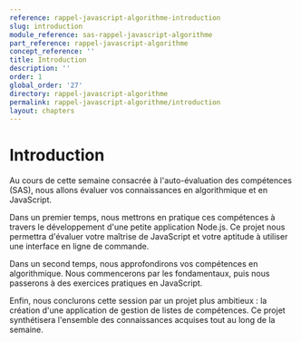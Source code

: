 ```yaml
---
reference: rappel-javascript-algorithme-introduction
slug: introduction
module_reference: sas-rappel-javascript-algorithme
part_reference: rappel-javascript-algorithme
concept_reference: ''
title: Introduction
description: ''
order: 1
global_order: '27'
directory: rappel-javascript-algorithme
permalink: rappel-javascript-algorithme/introduction
layout: chapters
---
```


# Introduction

Au cours de cette semaine consacrée à l'auto-évaluation des compétences (SAS), nous allons évaluer vos connaissances en algorithmique et en JavaScript.

Dans un premier temps, nous mettrons en pratique ces compétences à travers le développement d'une petite application Node.js. Ce projet nous permettra d'évaluer votre maîtrise de JavaScript et votre aptitude à utiliser une interface en ligne de commande.

Dans un second temps, nous approfondirons vos compétences en algorithmique. Nous commencerons par les fondamentaux, puis nous passerons à des exercices pratiques en JavaScript.

Enfin, nous conclurons cette session par un projet plus ambitieux : la création d'une application de gestion de listes de compétences. Ce projet synthétisera l'ensemble des connaissances acquises tout au long de la semaine.